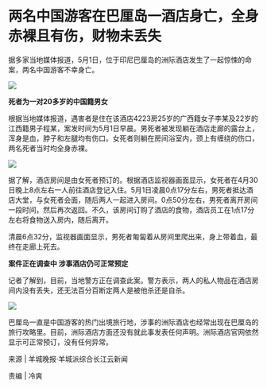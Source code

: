 # 两名中国游客在巴厘岛一酒店身亡，全身赤裸且有伤，财物未丢失

据多家当地媒体报道，5月1日，位于印尼巴厘岛的洲际酒店发生了一起惊悚的命案，两名中国游客不幸身亡。

![](https://inews.gtimg.com/om_bt/O6luYvu2FXvGeHzz5Ge4UePsNHqo34N_1MI9kaiC1YNdkAA/1000)

**死者为一对20多岁的中国籍男女**

根据当地媒体报道，遇害者是住在该酒店4223房25岁的广西籍女子李某及22岁的江西籍男子程某，案发时间为5月1日早晨。男死者被发现躺在酒店走廊的露台上，浑身是血，脖子和左腿均有伤口。女死者则躺在房间浴室内，颈上有缠绕的伤口，两名死者当时均全身赤裸。

![](https://inews.gtimg.com/om_bt/OokE_TX90Z4ICokYnb15_IZqintgOnlV90qMPAFFAZc5kAA/1000)

据了解，酒店房间是由女死者预订的。根据酒店监视器画面显示，女死者在4月30日晚上8点左右一人前往酒店登记入住。5月1日凌晨0点17分左右，男死者抵达酒店大堂，与女死者会面，随后两人一起进入房间。0点50分左右，男死者离开房间一段时间，然后再次返回。不久，该房间订购了酒店的食物，酒店员工在1点17分左右将食物送入房内，随后离开。

清晨6点32分，监视器画面显示，男死者匍匐着从房间里爬出来，身上带着血，最终在走廊上死去。

**案件正在调查中 涉事酒店仍可正常预定**

记者了解到，目前，当地警方正在调查此案。警方表示，两人的私人物品在酒店房间内没有丢失，还无法百分百断定两人是被他杀还是自杀。

![](https://inews.gtimg.com/om_bt/OB4X9ZAcaknpaH8qVGRP7bnYKdNIsI8_PWUr9aLCfCCoQAA/1000)

巴厘岛一直是中国游客的热门出境旅行地，涉事的洲际酒店也经常出现在巴厘岛的旅行攻略里。目前，洲际酒店方面还没有就此事发表任何声明。洲际酒店官网依然显示可正常预订，没有任何异常。

来源 | 羊城晚报·羊城派综合长江云新闻

责编 | 冷爽

